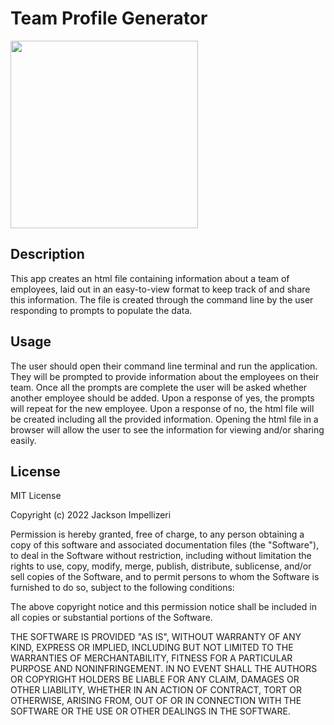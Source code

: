 # Team Profile Generator
<img src="assets/images/mainscreenshot.jpg" style="width:300px; height auto;">

## Description

This app creates an html file containing information about a team of employees, laid out in an easy-to-view format to keep track of and share this information. The file is created through the command line by the user responding to prompts to populate the data.

## Usage

The user should open their command line terminal and run the application. They will be prompted to provide information about the employees on their team. Once all the prompts are complete the user will be asked whether another employee should be added. Upon a response of yes, the prompts will repeat for the new employee. Upon a response of no, the html file will be created including all the provided information. Opening the html file in a browser will allow the user to see the information for viewing and/or sharing easily.

## License

MIT License

Copyright (c) 2022 Jackson Impellizeri

Permission is hereby granted, free of charge, to any person obtaining a copy
of this software and associated documentation files (the "Software"), to deal
in the Software without restriction, including without limitation the rights
to use, copy, modify, merge, publish, distribute, sublicense, and/or sell
copies of the Software, and to permit persons to whom the Software is
furnished to do so, subject to the following conditions:

The above copyright notice and this permission notice shall be included in all
copies or substantial portions of the Software.

THE SOFTWARE IS PROVIDED "AS IS", WITHOUT WARRANTY OF ANY KIND, EXPRESS OR
IMPLIED, INCLUDING BUT NOT LIMITED TO THE WARRANTIES OF MERCHANTABILITY,
FITNESS FOR A PARTICULAR PURPOSE AND NONINFRINGEMENT. IN NO EVENT SHALL THE
AUTHORS OR COPYRIGHT HOLDERS BE LIABLE FOR ANY CLAIM, DAMAGES OR OTHER
LIABILITY, WHETHER IN AN ACTION OF CONTRACT, TORT OR OTHERWISE, ARISING FROM,
OUT OF OR IN CONNECTION WITH THE SOFTWARE OR THE USE OR OTHER DEALINGS IN THE
SOFTWARE.
